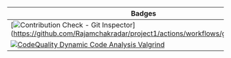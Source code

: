 
|Badges|
|------|
|[![Contribution Check - Git Inspector](https://github.com/Rajamchakradar/project1/actions/workflows/gitinspector.yml/badge.svg)]\(https://github.com/Rajamchakradar/project1/actions/workflows/gitinspector.yml)|
|[![CodeQuality Dynamic Code Analysis Valgrind](https://github.com/Rajamchakradar/project1/actions/workflows/CodeQuality_Dynamic.yml/badge.svg)](https://github.com/Rajamchakradar/project1/actions/workflows/CodeQuality_Dynamic.yml)|
